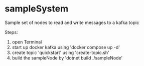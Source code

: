 # sampleSystem #
Sample set of nodes to read and write messages to a kafka topic

Steps:
1. open Terminal
2. start up docker kafka using 'docker compose up -d'
3. create topic 'quickstart' using 'create-topic.sh'
4. build the sampleNode by 'dotnet build ./sampleNode'
